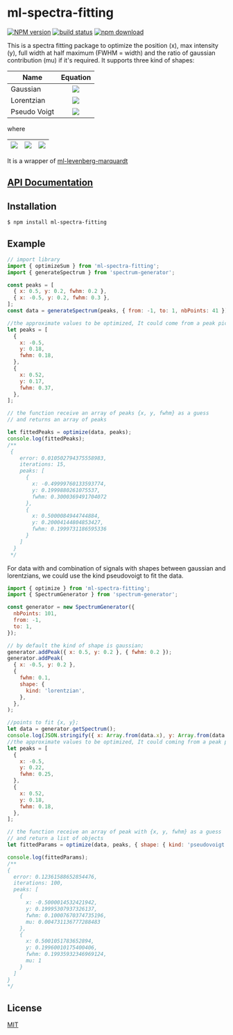 # ml-spectra-fitting

[![NPM version][npm-image]][npm-url]
[![build status][ci-image]][ci-url]
[![npm download][download-image]][download-url]

This is a spectra fitting package to optimize the position (x), max intensity (y), full width at half maximum (FWHM = width) and the ratio of gaussian contribution (mu) if it's required. It supports three kind of shapes:

| Name         |                                                                                                                            Equation                                                                                                                             |
| ------------ | :-------------------------------------------------------------------------------------------------------------------------------------------------------------------------------------------------------------------------------------------------------------: |
| Gaussian     |                                                                 <img src="https://tex.cheminfo.org/?tex=y%20%5Ccdot%20exp%20%5Cleft%5B%5Cfrac%7B%5Cdelta%7D%7B2%20%5Csigma%5E2%7D%5Cright%5D"/>                                                                 |
| Lorentzian   |                                                                             <img src="https://tex.cheminfo.org/?tex=y%5Ccdot%5Cfrac%7B%5Cgamma%7D%7B%5Cdelta%20%2B%20%5Cgamma%7D"/>                                                                             |
| Pseudo Voigt | <img src="https://tex.cheminfo.org/?tex=y%20*%20%5Cleft%5B%5Cmu%20%5Ccdot%20exp%20%5Cleft%5B%5Cfrac%7B%5Cdelta%7D%7B2%20%5Csigma%5E2%7D%5Cright%5D%20%2B%20(1%20-%20%5Cmu)%20%5Ccdot%20%5Cfrac%7B%5Cgamma%7D%7B%5Cdelta%20%2B%20%5Cgamma%7D%20%5Cright%5D%0A"/> |

where

| <img src="https://tex.cheminfo.org/?tex=%5Cdelta%20%3D%20%5Cleft(t%20-%20x%5Cright)%5E2%0A"/> | <img src="https://tex.cheminfo.org/?tex=%5Csigma%20%3D%20%5Cfrac%7BFWHM%7D%7B2%5Csqrt%7B2%20%5Ccdot%20Ln(2)%7D%7D"/> | <img src="https://tex.cheminfo.org/?tex=%5Cgamma%3D%5Cleft(FWHM%5Cright)%5E2"/> |
| --------------------------------------------------------------------------------------------- | :-------------------------------------------------------------------------------------------------------------------: | :------------------------------------------------------------------------------- |

It is a wrapper of [ml-levenberg-marquardt](https://github.com/mljs/levenberg-marquardt)

## [API Documentation](https://mljs.github.io/spectra-fitting/)

## Installation

`$ npm install ml-spectra-fitting`

## Example

```js
// import library
import { optimizeSum } from 'ml-spectra-fitting';
import { generateSpectrum } from 'spectrum-generator';

const peaks = [
  { x: 0.5, y: 0.2, fwhm: 0.2 },
  { x: -0.5, y: 0.2, fwhm: 0.3 },
];
const data = generateSpectrum(peaks, { from: -1, to: 1, nbPoints: 41 });

//the approximate values to be optimized, It could come from a peak picking with ml-gsd
let peaks = [
  {
    x: -0.5,
    y: 0.18,
    fwhm: 0.18,
  },
  {
    x: 0.52,
    y: 0.17,
    fwhm: 0.37,
  },
];

// the function receive an array of peaks {x, y, fwhm} as a guess
// and returns an array of peaks

let fittedPeaks = optimize(data, peaks);
console.log(fittedPeaks);
/**
 {
    error: 0.010502794375558983,
    iterations: 15,
    peaks: [
      {
        x: -0.49999760133593774,
        y: 0.1999880261075537,
        fwhm: 0.3000369491704072
      },
      {
        x: 0.5000084944744884,
        y: 0.20004144804853427,
        fwhm: 0.1999731186595336
      }
    ]
  }
 */
```

For data with and combination of signals with shapes between gaussian and lorentzians, we could use the kind pseudovoigt to fit the data.

```js
import { optimize } from 'ml-spectra-fitting';
import { SpectrumGenerator } from 'spectrum-generator';

const generator = new SpectrumGenerator({
  nbPoints: 101,
  from: -1,
  to: 1,
});

// by default the kind of shape is gaussian;
generator.addPeak({ x: 0.5, y: 0.2 }, { fwhm: 0.2 });
generator.addPeak(
  { x: -0.5, y: 0.2 },
  {
    fwhm: 0.1,
    shape: {
      kind: 'lorentzian',
    },
  },
);

//points to fit {x, y};
let data = generator.getSpectrum();
console.log(JSON.stringify({ x: Array.from(data.x), y: Array.from(data.y) }));
//the approximate values to be optimized, It could coming from a peak picking with ml-gsd
let peaks = [
  {
    x: -0.5,
    y: 0.22,
    fwhm: 0.25,
  },
  {
    x: 0.52,
    y: 0.18,
    fwhm: 0.18,
  },
];

// the function receive an array of peak with {x, y, fwhm} as a guess
// and return a list of objects
let fittedParams = optimize(data, peaks, { shape: { kind: 'pseudovoigt' } });

console.log(fittedParams);
/**
{
  error: 0.12361588652854476,
  iterations: 100,
  peaks: [
    {
      x: -0.5000014532421942,
      y: 0.19995307937326137,
      fwhm: 0.10007670374735196,
      mu: 0.004731136777288483
    },
    {
      x: 0.5001051783652894,
      y: 0.19960010175400406,
      fwhm: 0.19935932346969124,
      mu: 1
    }
  ]
}
*/
```

## License

[MIT](./LICENSE)

[npm-image]: https://img.shields.io/npm/v/ml-spectra-fitting.svg
[npm-url]: https://npmjs.org/package/ml-spectra-fitting
[ci-image]: https://github.com/mljs/spectra-fitting/workflows/Node.js%20CI/badge.svg?branch=master
[ci-url]: https://github.com/mljs/spectra-fitting/actions?query=workflow%3A%22Node.js+CI%22
[download-image]: https://img.shields.io/npm/dm/ml-spectra-fitting.svg
[download-url]: https://npmjs.org/package/ml-spectra-fitting

